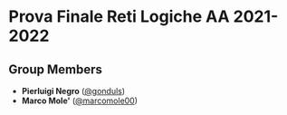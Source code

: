 # Prova Finale  Reti Logiche AA 2021-2022

## Group Members
- **Pierluigi Negro** ([@gonduls](https://github.com/gonduls))
- **Marco Mole'** ([@marcomole00](https://github.com/marcomole00))
